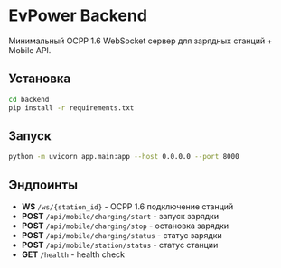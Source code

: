 # EvPower Backend

Минимальный OCPP 1.6 WebSocket сервер для зарядных станций + Mobile API.

## Установка

```bash
cd backend
pip install -r requirements.txt
```

## Запуск

```bash
python -m uvicorn app.main:app --host 0.0.0.0 --port 8000
```

## Эндпоинты

- **WS** `/ws/{station_id}` - OCPP 1.6 подключение станций
- **POST** `/api/mobile/charging/start` - запуск зарядки  
- **POST** `/api/mobile/charging/stop` - остановка зарядки
- **POST** `/api/mobile/charging/status` - статус зарядки
- **POST** `/api/mobile/station/status` - статус станции
- **GET** `/health` - health check 